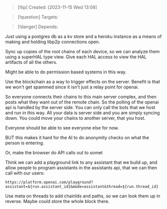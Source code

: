 
>[!tip] Created: [2023-11-15 Wed 13:08]

>[!question] Targets: 

>[!danger] Depends: 

Just using a postgres db as a kv store and a heroku instance as a means of making and holding libp2p connections open.  

Sync up copies of the root chains of each device, so we can analyze them using a superHAL type view.  Give each HAL access to view the HAL artifacts of all the others.

Might be able to do permission based systems in this way.

Use the blockchain as a way to trigger effects on the server.  Benefit is that we won't get spammed since it isn't just a relay point for openai.

So everyone connects their chains to this main server complex, and then posts what they want out of the remote chain.  So the polling of the openai api is handled by the server side.  You can only call the bots that we host and run in this way.  All your data is server side and you are simply syncing down.  You could move your chains to another server, that you host.

Everyone should be able to see everyone else for now.

BUT this makes it hard for the AI to do anonymity checks on what the person is entering.

Or, make the browser do API calls out to somet

Think we can add a playground link to any assistant that we build up, and allow people to program assistants in the assistants api, that we can then call with our users: 

`https://platform.openai.com/playground?assistant=${run.assistant_id}&mode=assistant&thread=${run.thread_id}`

Use meta on threads to add chainIds and paths, so we can look them up in reverse.
Maybe could store the whole block there.

